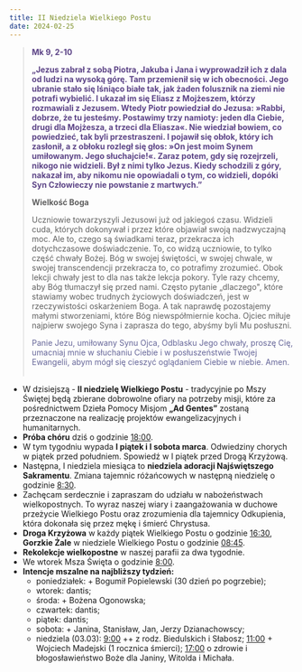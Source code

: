 ```yaml
---
title: II Niedziela Wielkiego Postu
date: 2024-02-25
---
```


> **<span style="color: #5D4587;">Mk 9, 2-10</span>**
>
> **<span style="color: #5D4587;">„Jezus zabrał z sobą Piotra, Jakuba i Jana i wyprowadził ich z dala od ludzi na wysoką górę. Tam przemienił się w ich obecności. Jego ubranie stało się lśniąco białe tak, jak żaden folusznik na ziemi nie potrafi wybielić. I ukazał im się Eliasz z Mojżeszem, którzy rozmawiali z Jezusem. Wtedy Piotr powiedział do Jezusa: »Rabbi, dobrze, że tu jesteśmy. Postawimy trzy namioty: jeden dla Ciebie, drugi dla Mojżesza, a trzeci dla Eliasza«. Nie wiedział bowiem, co powiedzieć, tak byli przestraszeni. I pojawił się obłok, który ich zasłonił, a z obłoku rozległ się głos: »On jest moim Synem umiłowanym. Jego słuchajcie!«. Zaraz potem, gdy się rozejrzeli, nikogo nie widzieli. Był z nimi tylko Jezus. Kiedy schodzili z góry, nakazał im, aby nikomu nie opowiadali o tym, co widzieli, dopóki Syn Człowieczy nie powstanie z martwych.”</span>**
>
>
>
> **Wielkość Boga**
>
> Uczniowie towarzyszyli Jezusowi już od jakiegoś czasu. Widzieli cuda, których dokonywał i przez które objawiał swoją nadzwyczajną moc. Ale to, czego są świadkami teraz, przekracza ich dotychczasowe doświadczenie. To, co widzą uczniowie, to tylko część chwały Bożej. Bóg w swojej świętości, w swojej chwale, w swojej transcendencji przekracza to, co potrafimy zrozumieć. Obok lekcji chwały jest to dla nas także lekcja pokory. Tyle razy chcemy, aby Bóg tłumaczył się przed nami. Często pytanie „dlaczego", które stawiamy wobec trudnych życiowych doświadczeń, jest w rzeczywistości oskarżeniem Boga. A tak naprawdę pozostajemy małymi stworzeniami, które Bóg niewspółmiernie kocha. Ojciec miłuje najpierw swojego Syna i zaprasza do tego, abyśmy byli Mu posłuszni.
>
> <span style="color: #666699;">Panie Jezu, umiłowany Synu Ojca, Odblasku Jego chwały, proszę Cię, umacniaj mnie w słuchaniu Ciebie i w posłuszeństwie Twojej Ewangelii, abym mógł się cieszyć oglądaniem Ciebie w niebie. Amen.
> &nbsp;

- W dzisiejszą - **II niedzielę Wielkiego Postu** - tradycyjnie po Mszy Świętej będą zbierane dobrowolne ofiary na potrzeby misji, które za pośrednictwem Dzieła Pomocy Misjom **„Ad Gentes”** zostaną przeznaczone na realizację projektów ewangelizacyjnych i humanitarnych.
- **Próba chóru** dziś o godzinie <u>18:00</u>.
- W tym tygodniu wypada **I piątek i I sobota marca**. Odwiedziny chorych w piątek przed południem. Spowiedź w I piątek przed Drogą Krzyżową.
- Następna, I niedziela miesiąca to **niedziela adoracji Najświętszego Sakramentu**. Zmiana tajemnic różańcowych w następną niedzielę o godzinie <u>8:30</u>.
- Zachęcam serdecznie i zapraszam do udziału w nabożeństwach wielkopostnych. To wyraz naszej wiary i zaangażowania w duchowe przeżycie Wielkiego Postu oraz zrozumienia dla tajemnicy Odkupienia, która dokonała się przez mękę i śmierć Chrystusa.
- **Droga Krzyżowa** w każdy piątek Wielkiego Postu o godzinie <u>16:30</u>, **Gorzkie Żale** w niedziele Wielkiego Postu o godzinie <u>08:45</u>.
- **Rekolekcje wielkopostne** w naszej parafii za dwa tygodnie.
- We wtorek Msza Święta o godzinie <u>8:00</u>.
- **Intencje mszalne na najbliższy tydzień:**
  - poniedziałek: + Bogumił Popielewski (30 dzień po pogrzebie);
  - wtorek: dantis;
  - środa: + Bożena Ogonowska;
  - czwartek: dantis;
  - piątek: dantis;
  - sobota: + Janina, Stanisław, Jan, Jerzy Dzianachowscy;
  - niedziela (03.03): <u>9:00</u> ++ z rodz. Biedulskich i Słabosz; <u>11:00</u> + Wojciech Madejski (1 rocznica śmierci); <u>17:00</u> o zdrowie i błogosławieństwo Boże dla Janiny, Witolda i Michała.


